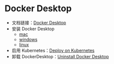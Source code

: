 # Docker Desktop

* 文档链接：[Docker Desktop](https://docs.docker.com/desktop/)
* 安装 Docker Desktop
  * [mac](https://docs.docker.com/desktop/install/mac-install/)
  * [windows](https://docs.docker.com/desktop/install/windows-install/)
  * [linux](https://docs.docker.com/desktop/install/linux-install/)
* 启用 Kubernetes：[Deploy on Kubernetes](https://docs.docker.com/desktop/kubernetes/)
* 卸载 DockerDesktop：[Uninstall Docker Desktop](https://docs.docker.com/desktop/uninstall/)
